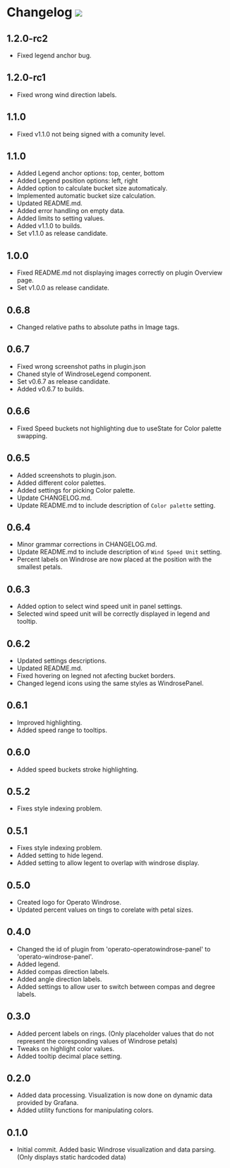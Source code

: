 # Changelog ![](https://git.operato.eu/open-source/operato-windrose-panel/-/raw/v1.0.0/src/img/operato-windrose-logo-small.svg)

## 1.2.0-rc2

- Fixed legend anchor bug.

## 1.2.0-rc1

- Fixed wrong wind direction labels.

## 1.1.0

- Fixed v1.1.0 not being signed with a comunity level.

## 1.1.0

- Added Legend anchor options: top, center, bottom
- Added Legend position options: left, right
- Added option to calculate bucket size automaticaly.
- Implemented automatic bucket size calculation.
- Updated README.md.
- Added error handling on empty data.
- Added limits to setting values.
- Added v1.1.0 to builds.
- Set v1.1.0 as release candidate.

## 1.0.0

- Fixed README.md not displaying images correctly on plugin Overview page.
- Set v1.0.0 as release candidate.

## 0.6.8

- Changed relative paths to absolute paths in Image tags.

## 0.6.7

- Fixed wrong screenshot paths in plugin.json
- Chaned style of WindroseLegend component.
- Set v0.6.7 as release candidate.
- Added v0.6.7 to builds.

## 0.6.6

- Fixed Speed buckets not highlighting due to useState for Color palette swapping.

## 0.6.5

- Added screenshots to plugin.json.
- Added different color palettes.
- Added settings for picking Color palette.
- Update CHANGELOG.md.
- Update README.md to include description of `Color palette` setting.

## 0.6.4

- Minor grammar corrections in CHANGELOG.md.
- Update README.md to include description of `Wind Speed Unit` setting.
- Percent labels on Windrose are now placed at the position with the smallest petals.

## 0.6.3

- Added option to select wind speed unit in panel settings.
- Selected wind speed unit will be correctly displayed in legend and tooltip.

## 0.6.2

- Updated settings descriptions.
- Updated README.md.
- Fixed hovering on legned not afecting bucket borders. 
- Changed legend icons using the same styles as WindrosePanel. 

## 0.6.1

- Improved highlighting.
- Added speed range to tooltips.

## 0.6.0

- Added speed buckets stroke highlighting.

## 0.5.2

- Fixes style indexing problem.

## 0.5.1

- Fixes style indexing problem.
- Added setting to hide legend.
- Added setting to allow legent to overlap with windrose display.

## 0.5.0

- Created logo for Operato Windrose.
- Updated percent values on tings to corelate with petal sizes.

## 0.4.0

- Changed the id of plugin from 'operato-operatowindrose-panel' to 'operato-windrose-panel'.
- Added legend.
- Added compas direction labels.
- Added angle direction labels.
- Added settings to allow user to switch between compas and degree labels.


## 0.3.0

- Added percent labels on rings. (Only placeholder values that do not represent the coresponding values of Windrose petals)
- Tweaks on highlight color values.
- Added tooltip decimal place setting.


## 0.2.0

- Added data processing. Visualization is now done on dynamic data provided by Grafana.
- Added utility functions for manipulating colors.


## 0.1.0

- Initial commit. Added basic Windrose visualization and data parsing. (Only displays static hardcoded data)

